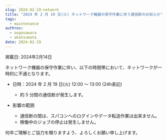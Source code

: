 ```yaml
---
slug: 2024-02-19-network
title: "2024 年 2 月 19 日(火) ネットワーク機器の保守作業に伴う通信断のお知らせ"
tags:
  - maintenance
authros:
  - oogasawara
  - akatsumata
date: 2024-02-19
---
```


掲載日: 2024年2月14日

ネットワーク機器の保守作業に伴い、以下の時間帯において、ネットワークが一時的に不通となります。

- 日時：2024 年 2 月 19 日(火) 12:00 ～ 13:00 (24h表記)
  - 約 5 分間の通信断が発生します。

- 影響の範囲
  - 通信断の間は、スパコンへのログインやデータ転送作業は出来ません。
  - 稼働中のジョブの停止は発生しません。

何卒ご理解とご協力を賜りますよう、よろしくお願い申し上げます。
